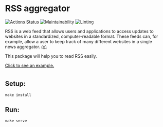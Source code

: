# **RSS aggregator**

[![Actions Status](https://github.com/kaamosdao/frontend-project-lvl3/workflows/hexlet-check/badge.svg)](https://github.com/kaamosdao/frontend-project-lvl3/actions)
[![Maintainability](https://api.codeclimate.com/v1/badges/d970a861ccc4f583fb3a/maintainability)](https://codeclimate.com/github/kaamosdao/frontend-project-lvl3/maintainability)
[![Linting](https://github.com/kaamosdao/frontend-project-lvl3/actions/workflows/linter-check.yml/badge.svg)](https://github.com/kaamosdao/frontend-project-lvl3/actions/workflows/linter-check.yml)

RSS is a web feed that allows users and applications to access updates to websites in a standardized, computer-readable format. These feeds can, for example, allow a user to keep track of many different websites in a single news aggregator.
[(c)](https://en.wikipedia.org/wiki/RSS)

This package will help you to read RSS easily.

[Click to see an example.](https://rss-reader-ruddy.vercel.app/)

#

## Setup:

```
make install
```

## Run:

```
make serve
```
